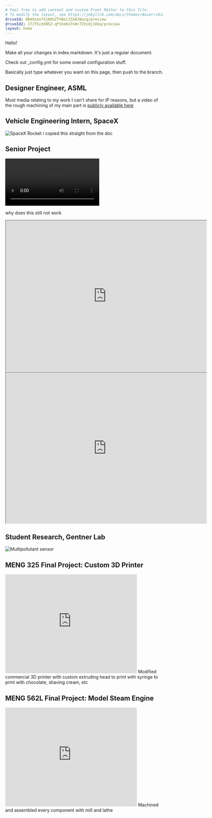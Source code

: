 ```yaml
---
# Feel free to add content and custom Front Matter to this file.
# To modify the layout, see https://jekyllrb.com/docs/themes/#overriding-theme-defaults
driveId: 0B49zesfXjNXUZTVBelZZa0JWazg/preview
driveId2: 1TJTScm5N5Z-qP1heKoTnHc7ZVsQj1HUq/preview
layout: home
---
```


Hello!

Make all your changes in index.markdown. It's just a regular document.

Check out _config.yml for some overall configuration stuff.

Basically just type whatever you want on this page, then push to the branch.

## Designer Engineer, ASML
Most media relating to my work I can't share for IP reasons, but a video of the rough machining of my main part is [publicly available here](https://www.youtube.com/watch?v=3UsKrDwd37k)

## Vehicle Engineering Intern, SpaceX
![SpaceX Rocket](/spacex.jpg)
i copied this straight from the doc

## Senior Project
![video](/MC-Five.mp4)

why does this still not work

<iframe src="https://drive.google.com/file/d/1TJTScm5N5Z-qP1heKoTnHc7ZVsQj1HUq/preview" width="640" height="480"></iframe>
<iframe src="https://drive.google.com/file/d/0B49zesfXjNXUZTVBelZZa0JWazg/preview" width="640" height="480"></iframe>

## Student Research, Gentner Lab
![Multipollutant sensor](/sensor.png)

## MENG 325 Final Project: Custom 3D Printer
<iframe width="420" height="315" src="https://www.youtube.com/watch?v=eGk6nSUrTAs" frameborder="0" allowfullscreen></iframe>
Modified commercial 3D printer with custom extruding head to print with syringe to print with chocolate, shaving cream, etc

## MENG 562L Final Project: Model Steam Engine
<iframe width="420" height="315" src="https://www.youtube.com/watch?v=eGk6nSUrTAs" frameborder="0" allowfullscreen></iframe>
Machined and assembled every component with mill and lathe
